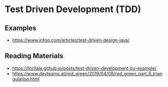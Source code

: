 # Test Driven Development (TDD)

## Examples

* https://www.infoq.com/articles/test-driven-design-java/

## Reading Materials

* https://llorllale.github.io/posts/test-driven-development-by-example/
* https://www.devteams.at/red_green/2019/04/08/red_green_part_6_triangulation.html
